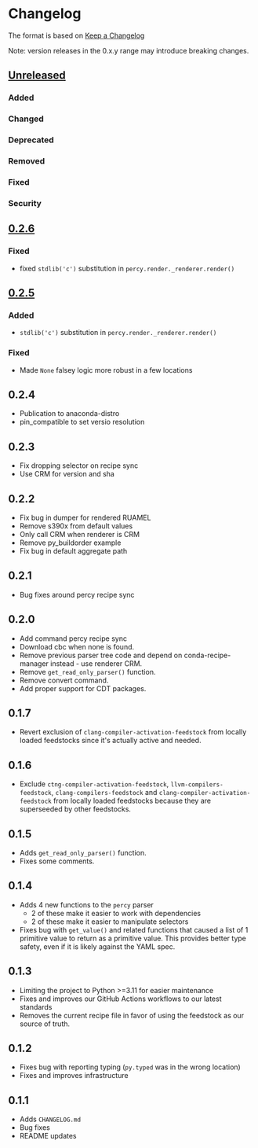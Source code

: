 # Changelog
The format is based on [Keep a Changelog](https://keepachangelog.com/en/1.1.0/)

Note: version releases in the 0.x.y range may introduce breaking changes.


## [Unreleased]
### Added
### Changed
### Deprecated
### Removed
### Fixed
### Security

## [0.2.6]
### Fixed
- fixed `stdlib('c')` substitution in `percy.render._renderer.render()`

## [0.2.5]
### Added
- `stdlib('c')` substitution in `percy.render._renderer.render()`
### Fixed
- Made `None` falsey logic more robust in a few locations

## 0.2.4
- Publication to anaconda-distro
- pin_compatible to set versio resolution

## 0.2.3
- Fix dropping selector on recipe sync
- Use CRM for version and sha

## 0.2.2
- Fix bug in dumper for rendered RUAMEL
- Remove s390x from default values
- Only call CRM when renderer is CRM
- Remove py_buildorder example
- Fix bug in default aggregate path

## 0.2.1
- Bug fixes around percy recipe sync

## 0.2.0
- Add command percy recipe sync
- Download cbc when none is found.
- Remove previous parser tree code and depend on conda-recipe-manager instead - use renderer CRM.
- Remove `get_read_only_parser()` function.
- Remove convert command.
- Add proper support for CDT packages.

## 0.1.7
- Revert exclusion of `clang-compiler-activation-feedstock` from locally loaded feedstocks since it's actually active and needed.

## 0.1.6
- Exclude `ctng-compiler-activation-feedstock`, `llvm-compilers-feedstock`, `clang-compilers-feedstock` and `clang-compiler-activation-feedstock` from locally loaded feedstocks because they are superseeded by other feedstocks.

## 0.1.5
- Adds `get_read_only_parser()` function.
- Fixes some comments.

## 0.1.4
- Adds 4 new functions to the `percy` parser
  - 2 of these make it easier to work with dependencies
  - 2 of these make it easier to manipulate selectors
- Fixes bug with `get_value()` and related functions that caused a list of 1 primitive value to return as a primitive
  value. This provides better type safety, even if it is likely against the YAML spec.

## 0.1.3
- Limiting the project to Python >=3.11 for easier maintenance
- Fixes and improves our GitHub Actions workflows to our latest standards
- Removes the current recipe file in favor of using the feedstock as our source of truth.

## 0.1.2
- Fixes bug with reporting typing (`py.typed` was in the wrong location)
- Fixes and improves infrastructure

## 0.1.1
- Adds `CHANGELOG.md`
- Bug fixes
- README updates


[Unreleased]: https://github.com/anaconda/percy/compare/0.2.6...HEAD
[0.2.6]: https://github.com/anaconda/percy/compare/0.2.5...0.2.6
[0.2.5]: https://github.com/anaconda/percy/compare/0.2.4...0.2.5
